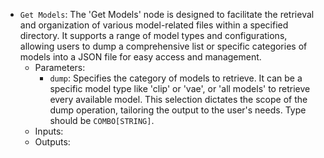 - `Get Models`: The 'Get Models' node is designed to facilitate the retrieval and organization of various model-related files within a specified directory. It supports a range of model types and configurations, allowing users to dump a comprehensive list or specific categories of models into a JSON file for easy access and management.
    - Parameters:
        - `dump`: Specifies the category of models to retrieve. It can be a specific model type like 'clip' or 'vae', or 'all models' to retrieve every available model. This selection dictates the scope of the dump operation, tailoring the output to the user's needs. Type should be `COMBO[STRING]`.
    - Inputs:
    - Outputs:
